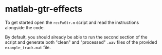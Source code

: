 # matlab-gtr-effects

To get started open the `recFxGtr.m` script and read the instructions alongside the code.

By default, you should already be able to run the second section of the script and generate both "clean" and "processed" `.wav` files of the provided `example_track.mat` file.
